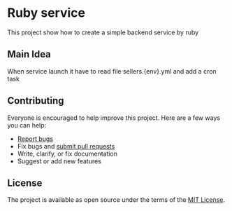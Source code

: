 # Ruby service

This project show how to create a simple backend service by ruby

## Main Idea

When service launch it have to read file sellers.{env}.yml and add a cron task

## Contributing

Everyone is encouraged to help improve this project. Here are a few ways you can help:

- [Report bugs](https://github.com/XaoGao/ruby-service-integration/issues)
- Fix bugs and [submit pull requests](https://github.com/XaoGao/ruby-service-integration/pulls)
- Write, clarify, or fix documentation
- Suggest or add new features

## License

The project is available as open source under the terms of the [MIT License](https://opensource.org/licenses/MIT).


